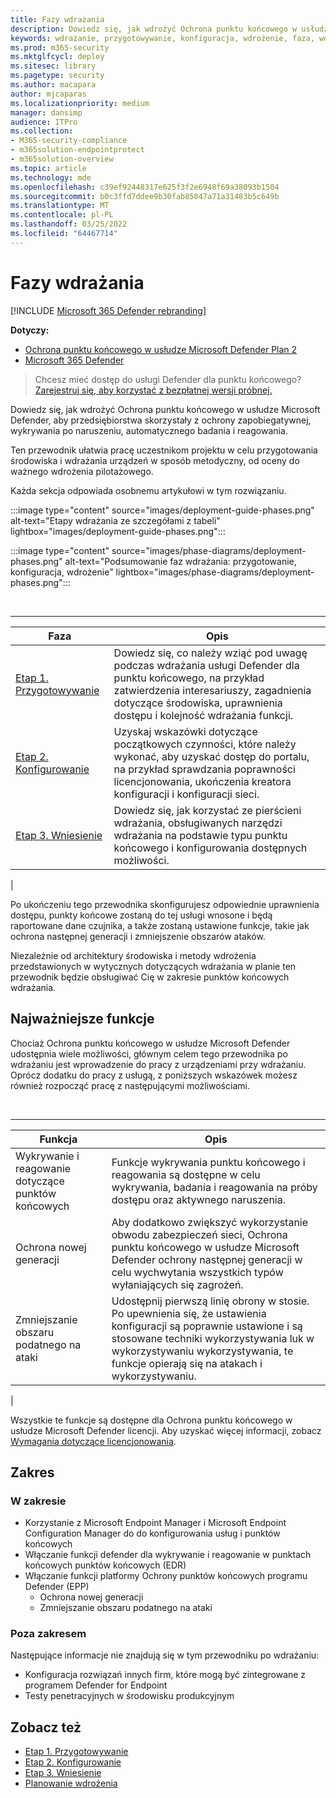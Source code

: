 ```yaml
---
title: Fazy wdrażania
description: Dowiedz się, jak wdrożyć Ochrona punktu końcowego w usłudze Microsoft Defender przez przygotowanie, skonfigurowanie i wdrożenie punktów końcowych w tej usłudze
keywords: wdrażanie, przygotowywanie, konfiguracja, wdrożenie, faza, wdrożenie, wdrażanie, wdrażanie, konfigurowanie
ms.prod: m365-security
ms.mktglfcycl: deploy
ms.sitesec: library
ms.pagetype: security
ms.author: macapara
author: mjcaparas
ms.localizationpriority: medium
manager: dansimp
audience: ITPro
ms.collection:
- M365-security-compliance
- m365solution-endpointprotect
- m365solution-overview
ms.topic: article
ms.technology: mde
ms.openlocfilehash: c39ef92448317e625f3f2e6948f69a38093b1504
ms.sourcegitcommit: b0c3ffd7ddee9b30fab85047a71a31483b5c649b
ms.translationtype: MT
ms.contentlocale: pl-PL
ms.lasthandoff: 03/25/2022
ms.locfileid: "64467714"
---
```

# <a name="deployment-phases"></a>Fazy wdrażania

[!INCLUDE [Microsoft 365 Defender rebranding](../../includes/microsoft-defender.md)]

**Dotyczy:**
- [Ochrona punktu końcowego w usłudze Microsoft Defender Plan 2](https://go.microsoft.com/fwlink/p/?linkid=2154037)
- [Microsoft 365 Defender](https://go.microsoft.com/fwlink/?linkid=2118804)

> Chcesz mieć dostęp do usługi Defender dla punktu końcowego? [Zarejestruj się, aby korzystać z bezpłatnej wersji próbnej.](https://signup.microsoft.com/create-account/signup?products=7f379fee-c4f9-4278-b0a1-e4c8c2fcdf7e&ru=https://aka.ms/MDEp2OpenTrial?ocid=docs-wdatp-assignaccess-abovefoldlink)

Dowiedz się, jak wdrożyć Ochrona punktu końcowego w usłudze Microsoft Defender, aby przedsiębiorstwa skorzystały z ochrony zapobiegatywnej, wykrywania po naruszeniu, automatycznego badania i reagowania.

Ten przewodnik ułatwia pracę uczestnikom projektu w celu przygotowania środowiska i wdrażania urządzeń w sposób metodyczny, od oceny do ważnego wdrożenia pilotażowego.

Każda sekcja odpowiada osobnemu artykułowi w tym rozwiązaniu.

:::image type="content" source="images/deployment-guide-phases.png" alt-text="Etapy wdrażania ze szczegółami z tabeli" lightbox="images/deployment-guide-phases.png":::


:::image type="content" source="images/phase-diagrams/deployment-phases.png" alt-text="Podsumowanie faz wdrażania: przygotowanie, konfiguracja, wdrożenie" lightbox="images/phase-diagrams/deployment-phases.png":::

<br>

****

|Faza|Opis|
|---|---|
|[Etap 1. Przygotowywanie](prepare-deployment.md)|Dowiedz się, co należy wziąć pod uwagę podczas wdrażania usługi Defender dla punktu końcowego, na przykład zatwierdzenia interesariuszy, zagadnienia dotyczące środowiska, uprawnienia dostępu i kolejność wdrażania funkcji.|
|[Etap 2. Konfigurowanie](production-deployment.md)|Uzyskaj wskazówki dotyczące początkowych czynności, które należy wykonać, aby uzyskać dostęp do portalu, na przykład sprawdzania poprawności licencjonowania, ukończenia kreatora konfiguracji i konfiguracji sieci.|
|[Etap 3. Wniesienie](onboarding.md)|Dowiedz się, jak korzystać ze pierścieni wdrażania, obsługiwanych narzędzi wdrażania na podstawie typu punktu końcowego i konfigurowania dostępnych możliwości.|
|

Po ukończeniu tego przewodnika skonfigurujesz odpowiednie uprawnienia dostępu, punkty końcowe zostaną do tej usługi wnosone i będą raportowane dane czujnika, a także zostaną ustawione funkcje, takie jak ochrona następnej generacji i zmniejszenie obszarów ataków.

Niezależnie od architektury środowiska i metody wdrożenia przedstawionych w wytycznych dotyczących wdrażania [](deployment-strategy.md) w planie ten przewodnik będzie obsługiwać Cię w zakresie punktów końcowych wdrażania.

## <a name="key-capabilities"></a>Najważniejsze funkcje

Chociaż Ochrona punktu końcowego w usłudze Microsoft Defender udostępnia wiele możliwości, głównym celem tego przewodnika po wdrażaniu jest wprowadzenie do pracy z urządzeniami przy wdrażaniu. Oprócz dodatku do pracy z usługą, z poniższych wskazówek możesz również rozpocząć pracę z następującymi możliwościami.

<br>

****

|Funkcja|Opis|
|---|---|
|Wykrywanie i reagowanie dotyczące punktów końcowych|Funkcje wykrywania punktu końcowego i reagowania są dostępne w celu wykrywania, badania i reagowania na próby dostępu oraz aktywnego naruszenia.|
|Ochrona nowej generacji|Aby dodatkowo zwiększyć wykorzystanie obwodu zabezpieczeń sieci, Ochrona punktu końcowego w usłudze Microsoft Defender ochrony następnej generacji w celu wychwytania wszystkich typów wyłaniających się zagrożeń.|
|Zmniejszanie obszaru podatnego na ataki|Udostępnij pierwszą linię obrony w stosie. Po upewnienia się, że ustawienia konfiguracji są poprawnie ustawione i są stosowane techniki wykorzystywania luk w wykorzystywaniu wykorzystywania, te funkcje opierają się na atakach i wykorzystywaniu.|
|

Wszystkie te funkcje są dostępne dla Ochrona punktu końcowego w usłudze Microsoft Defender licencji. Aby uzyskać więcej informacji, zobacz [Wymagania dotyczące licencjonowania](minimum-requirements.md#licensing-requirements).

## <a name="scope"></a>Zakres

### <a name="in-scope"></a>W zakresie

- Korzystanie z Microsoft Endpoint Manager i Microsoft Endpoint Configuration Manager do do konfigurowania usług i punktów końcowych
- Włączanie funkcji defender dla wykrywanie i reagowanie w punktach końcowych punktów końcowych (EDR)
- Włączanie funkcji platformy Ochrony punktów końcowych programu Defender (EPP)
  - Ochrona nowej generacji
  - Zmniejszanie obszaru podatnego na ataki

### <a name="out-of-scope"></a>Poza zakresem

Następujące informacje nie znajdują się w tym przewodniku po wdrażaniu:

- Konfiguracja rozwiązań innych firm, które mogą być zintegrowane z programem Defender for Endpoint
- Testy penetracyjnych w środowisku produkcyjnym

## <a name="see-also"></a>Zobacz też

- [Etap 1. Przygotowywanie](prepare-deployment.md)
- [Etap 2. Konfigurowanie](production-deployment.md)
- [Etap 3. Wniesienie](onboarding.md)
- [Planowanie wdrożenia](deployment-strategy.md)
